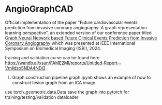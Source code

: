 # AngioGraphCAD

Official implementation of the paper "Future cardiovascular events prediction from invasive coronary angiography: A graph representation learning perspective", an extended version of our conference paper titled [Graph Neural Network based Future Clinical Events Prediction from Invasive Coronary Angiography](https://ieeexplore.ieee.org/abstract/document/10635813)
 which was presented at IEEE International Symposium on Biomedical Imaging (ISBI), 2024.



training and validation curve can be found here:
https://wandb.ai/xsun/FAME2MI/reports/Untitled-Report--Vmlldzo5NDA4NDI3

1. Graph construction pipeline 
graph.ipynb shows an example of how to construct lesion graph from an ICA image. 

 use torch_geometric.data.Data save the graph into pytorch for training/testing/validation dataloader 
